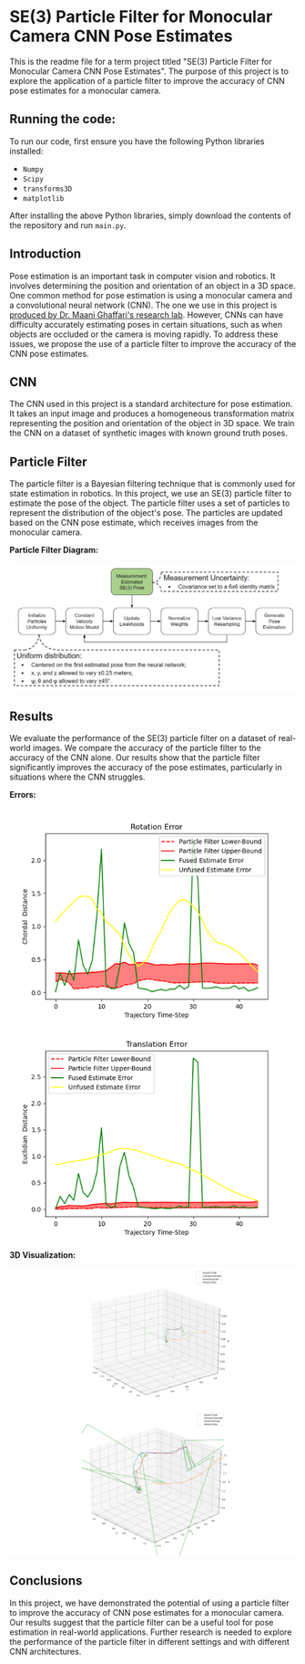 # SE(3) Particle Filter for Monocular Camera CNN Pose Estimates

This is the readme file for a term project titled "SE(3) Particle Filter for Monocular Camera CNN Pose Estimates". The purpose of this project is to explore the application of a particle filter to improve the accuracy of CNN pose estimates for a monocular camera.

## Running the code:
To run our code, first ensure you have the following Python libraries installed:
- ```Numpy```
- ```Scipy```
- ```transforms3D```
- ```matplotlib```

After installing the above Python libraries, simply download the contents of the repository and run ```main.py```.

## Introduction
Pose estimation is an important task in computer vision and robotics. It involves determining the position and orientation of an object in a 3D space. One common method for pose estimation is using a monocular camera and a convolutional neural network (CNN). The one we use in this project is [produced by Dr. Maani Ghaffari's research lab](https://ieeexplore-ieee-org.proxy.lib.umich.edu/document/9672748). However, CNNs can have difficulty accurately estimating poses in certain situations, such as when objects are occluded or the camera is moving rapidly. To address these issues, we propose the use of a particle filter to improve the accuracy of the CNN pose estimates.

## CNN
The CNN used in this project is a standard architecture for pose estimation. It takes an input image and produces a homogeneous transformation matrix representing the position and orientation of the object in 3D space. We train the CNN on a dataset of synthetic images with known ground truth poses.

## Particle Filter
The particle filter is a Bayesian filtering technique that is commonly used for state estimation in robotics. In this project, we use an SE(3) particle filter to estimate the pose of the object. The particle filter uses a set of particles to represent the distribution of the object's pose. The particles are updated based on the CNN pose estimate, which receives images from the monocular camera.

__Particle Filter Diagram:__

![alt text](/pictures/pf_diagram.PNG)

## Results
We evaluate the performance of the SE(3) particle filter on a dataset of real-world images. We compare the accuracy of the particle filter to the accuracy of the CNN alone. Our results show that the particle filter significantly improves the accuracy of the pose estimates, particularly in situations where the CNN struggles.

__Errors:__

![alt text](/pictures/Figure_2.png)
![alt text](/pictures/Figure_3.png)

__3D Visualization:__

![alt text](/pictures/Figure_1.png)
![alt text](/pictures/Figure_1_Zoom.png)


## Conclusions
In this project, we have demonstrated the potential of using a particle filter to improve the accuracy of CNN pose estimates for a monocular camera. Our results suggest that the particle filter can be a useful tool for pose estimation in real-world applications. Further research is needed to explore the performance of the particle filter in different settings and with different CNN architectures.
